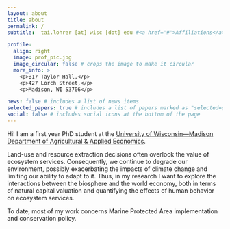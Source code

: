 ```yaml
---
layout: about
title: about
permalink: /
subtitle:  tai.lohrer [at] wisc [dot] edu #<a href='#'>Affiliations</a>.

profile:
  align: right
  image: prof_pic.jpg
  image_circular: false # crops the image to make it circular
  more_info: >
    <p>B17 Taylor Hall,</p>
    <p>427 Lorch Street,</p>
    <p>Madison, WI 53706</p>

news: false # includes a list of news items
selected_papers: true # includes a list of papers marked as "selected={true}"
social: false # includes social icons at the bottom of the page
---
```


Hi! I am a first year PhD student at the [University of Wisconsin—Madison Department of Agricultural & Applied Economics](https://aae.wisc.edu/).

Land-use and resource extraction decisions often overlook the value of ecosystem services. Consequently, we continue to degrade our environment, possibly exacerbating the impacts of climate change and limiting our ability to adapt to it. Thus, in my research I want to explore the interactions between the biosphere and the world economy, both in terms of natural capital valuation and quantifying the effects of human behavior on ecosystem services. 

To date, most of my work concerns Marine Protected Area implementation and conservation policy. 

[//]: # "Put your address / P.O. box / other info right below your picture. You can also disable any of these elements by editing `profile` property of the YAML header of your `_pages/about.md`. Edit `_bibliography/papers.bib` and Jekyll will render your [publications page](/al-folio/publications/) automatically."


